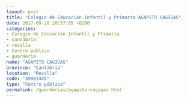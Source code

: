 ```yaml
---
layout: post
title: "Colegio de Educación Infantil y Primaria AGAPITO CAGIGAS"
date: 2017-09-20 20:57:05 +0200
categories:
- Colegio de Educación Infantil y Primaria
- cantabria
- revilla
- Centro público
- guarderia
name: "AGAPITO CAGIGAS"
province: "Cantabria"
location: "Revilla"
code: "39001445"
type: "Centro público"
permalink: /guarderias/agapito-cagigas.html
---
```

